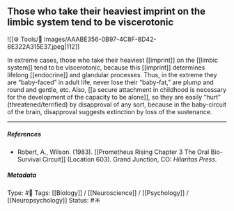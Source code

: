 ## Those who take their heaviest imprint on the limbic system tend to be viscerotonic  

![[⚙️ Tools/📸 Images/AAABE356-0B97-4C8F-8D42-8E322A315E37.jpeg|112]]

In extreme cases, those who take their heaviest [[imprint]] on the [[limbic system]] tend to be viscerotonic, because this [[imprint]] determines lifelong [[endocrine]] and glandular processes. Thus, in the extreme they are “baby-faced” in adult life, never lose their “baby-fat,” are plump and round and gentle, etc. Also, [[a secure attachment in childhood is necessary for the development of the capacity to be alone]], so they are easily “hurt” (threatened/terrified) by disapproval of any sort, because in the baby-circuit of the brain, disapproval suggests extinction by loss of the sustenance.

___

##### References

- Robert, A., Wilson. (1983). [[Prometheus Rising Chapter 3 The Oral Bio-Survival Circuit]] (Location 603). Grand Junction, CO: _Hilaritas Press_.

##### Metadata

Type: #🔴 
Tags: [[Biology]] / [[Neuroscience]] / [[Psychology]] / [[Neuropsychology]]
Status: #☀️